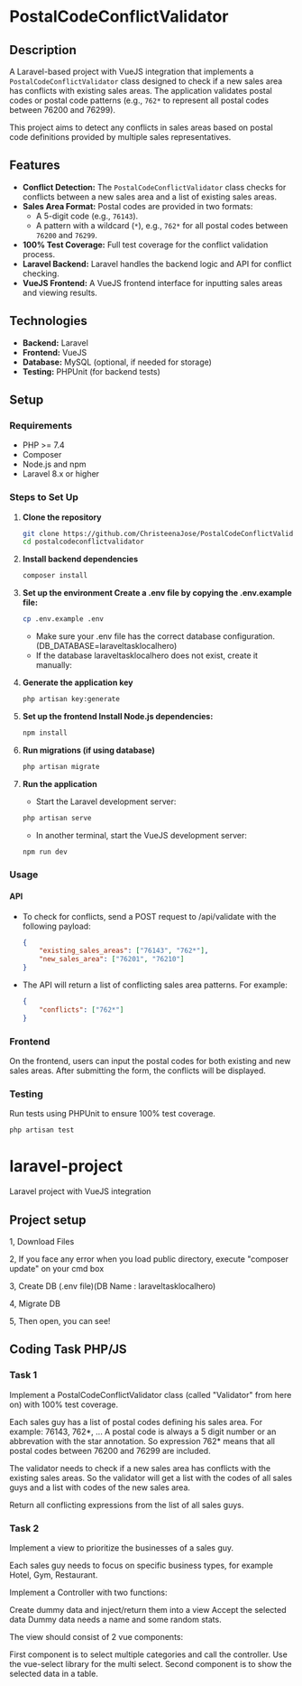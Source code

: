 # PostalCodeConflictValidator

## Description

A Laravel-based project with VueJS integration that implements a `PostalCodeConflictValidator` class designed to check if a new sales area has conflicts with existing sales areas. The application validates postal codes or postal code patterns (e.g., `762*` to represent all postal codes between 76200 and 76299).

This project aims to detect any conflicts in sales areas based on postal code definitions provided by multiple sales representatives.

## Features

- **Conflict Detection:** The `PostalCodeConflictValidator` class checks for conflicts between a new sales area and a list of existing sales areas.
- **Sales Area Format:** Postal codes are provided in two formats:
    - A 5-digit code (e.g., `76143`).
    - A pattern with a wildcard (`*`), e.g., `762*` for all postal codes between `76200` and `76299`.
- **100% Test Coverage:** Full test coverage for the conflict validation process.
- **Laravel Backend:** Laravel handles the backend logic and API for conflict checking.
- **VueJS Frontend:** A VueJS frontend interface for inputting sales areas and viewing results.

## Technologies

- **Backend:** Laravel
- **Frontend:** VueJS
- **Database:** MySQL (optional, if needed for storage)
- **Testing:** PHPUnit (for backend tests)

## Setup

### Requirements

- PHP >= 7.4
- Composer
- Node.js and npm
- Laravel 8.x or higher

### Steps to Set Up

1. **Clone the repository**
   ```bash
   git clone https://github.com/ChristeenaJose/PostalCodeConflictValidator.git
   cd postalcodeconflictvalidator
   ```

2. **Install backend dependencies**
    ```bash
    composer install
    ```
3. **Set up the environment Create a .env file by copying the .env.example file:**
    ```bash
    cp .env.example .env
    ```
   - Make sure your .env file has the correct database configuration.(DB_DATABASE=laraveltasklocalhero)
   - If the database laraveltasklocalhero does not exist, create it manually:
   
5. **Generate the application key**
    ```bash
    php artisan key:generate
    ```
6. **Set up the frontend Install Node.js dependencies:**
    ```bash
    npm install
    ```
7. **Run migrations (if using database)**
    ```bash
    php artisan migrate
    ```
8. **Run the application**
    - Start the Laravel development server:
    ```bash
    php artisan serve
    ```
    - In another terminal, start the VueJS development server:
    ```bash
    npm run dev
    ```
### Usage
#### API
- To check for conflicts, send a POST request to /api/validate with the following payload:
    ```json
    {
        "existing_sales_areas": ["76143", "762*"],
        "new_sales_area": ["76201", "76210"]
    }
    ```
- The API will return a list of conflicting sales area patterns. For example:
    ```json
    {
        "conflicts": ["762*"]
    }
    ```

### Frontend
On the frontend, users can input the postal codes for both existing and new sales areas. After submitting the form, the conflicts will be displayed.

### Testing
Run tests using PHPUnit to ensure 100% test coverage.
```bash
php artisan test
```



# laravel-project
Laravel project with VueJS integration 

Project setup
---------------------
 1, Download Files
 
 2, If you face any error when you load public directory, execute "composer update" on your cmd box
 
 3, Create DB (.env file)(DB Name : laraveltasklocalhero)
 
 4, Migrate DB
 
 5, Then open, you can see! 


Coding Task PHP/JS
----------------------------
###  Task 1
Implement a PostalCodeConflictValidator class (called "Validator" from here on) with 100% test coverage.

Each sales guy has a list of postal codes defining his sales area. For example: 76143, 762*, ... A postal code is always a 5 digit number or an abbrevation with the star annotation. So expression 762* means that all postal codes between 76200 and 76299 are included.

The validator needs to check if a new sales area has conflicts with the existing sales areas. So the validator will get a list with the codes of all sales guys and a list with codes of the new sales area.

Return all conflicting expressions from the list of all sales guys.



###  Task 2
Implement a view to prioritize the businesses of a sales guy.

Each sales guy needs to focus on specific business types, for example Hotel, Gym, Restaurant.

Implement a Controller with two functions:

Create dummy data and inject/return them into a view
Accept the selected data
Dummy data needs a name and some random stats.

The view should consist of 2 vue components: 

First component is to select multiple categories and call the controller. Use the vue-select library for the multi select.
Second component is to show the selected data in a table. 

